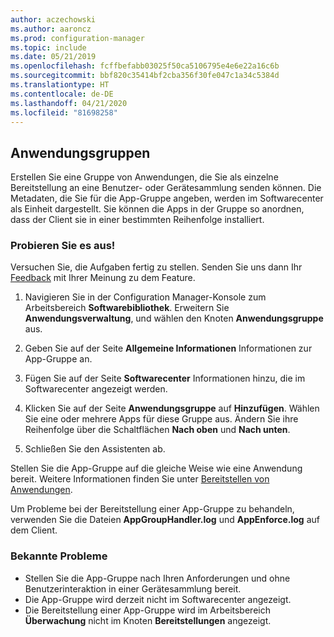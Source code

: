```yaml
---
author: aczechowski
ms.author: aaroncz
ms.prod: configuration-manager
ms.topic: include
ms.date: 05/21/2019
ms.openlocfilehash: fcffbefabb03025f50ca5106795e4e6e22a16c6b
ms.sourcegitcommit: bbf820c35414bf2cba356f30fe047c1a34c5384d
ms.translationtype: HT
ms.contentlocale: de-DE
ms.lasthandoff: 04/21/2020
ms.locfileid: "81698258"
---
```

## <a name="application-groups"></a><a name="bkmk_app-group"></a> Anwendungsgruppen

<!--3555907-->

Erstellen Sie eine Gruppe von Anwendungen, die Sie als einzelne Bereitstellung an eine Benutzer- oder Gerätesammlung senden können. Die Metadaten, die Sie für die App-Gruppe angeben, werden im Softwarecenter als Einheit dargestellt. Sie können die Apps in der Gruppe so anordnen, dass der Client sie in einer bestimmten Reihenfolge installiert.

### <a name="try-it-out"></a>Probieren Sie es aus!

Versuchen Sie, die Aufgaben fertig zu stellen. Senden Sie uns dann Ihr [Feedback](../../../../understand/find-help.md#product-feedback) mit Ihrer Meinung zu dem Feature.

1. Navigieren Sie in der Configuration Manager-Konsole zum Arbeitsbereich **Softwarebibliothek**. Erweitern Sie **Anwendungsverwaltung**, und wählen den Knoten **Anwendungsgruppe** aus.  

1. Geben Sie auf der Seite **Allgemeine Informationen** Informationen zur App-Gruppe an.  

1. Fügen Sie auf der Seite **Softwarecenter** Informationen hinzu, die im Softwarecenter angezeigt werden.  

1. Klicken Sie auf der Seite **Anwendungsgruppe** auf **Hinzufügen**. Wählen Sie eine oder mehrere Apps für diese Gruppe aus. Ändern Sie ihre Reihenfolge über die Schaltflächen **Nach oben** und **Nach unten**.  

1. Schließen Sie den Assistenten ab.  

Stellen Sie die App-Gruppe auf die gleiche Weise wie eine Anwendung bereit. Weitere Informationen finden Sie unter [Bereitstellen von Anwendungen](../../../../../apps/deploy-use/deploy-applications.md).

Um Probleme bei der Bereitstellung einer App-Gruppe zu behandeln, verwenden Sie die Dateien **AppGroupHandler.log** und **AppEnforce.log** auf dem Client.

### <a name="known-issues"></a>Bekannte Probleme

- Stellen Sie die App-Gruppe nach Ihren Anforderungen und ohne Benutzerinteraktion in einer Gerätesammlung bereit.
- Die App-Gruppe wird derzeit nicht im Softwarecenter angezeigt.
- Die Bereitstellung einer App-Gruppe wird im Arbeitsbereich **Überwachung** nicht im Knoten **Bereitstellungen** angezeigt.
